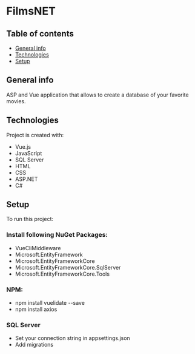 # FilmsNET

## Table of contents
* [General info](#general-info)
* [Technologies](#technologies)
* [Setup](#setup)

## General info
ASP and Vue application that allows to create a database of your favorite movies.
	
## Technologies
Project is created with:
* Vue.js
* JavaScript
* SQL Server
* HTML
* CSS
* ASP.NET
* C#
	
## Setup
To run this project:

### Install following NuGet Packages:
* VueCliMiddleware
* Microsoft.EntityFramework
* Microsoft.EntityFrameworkCore
* Microsoft.EntityFrameworkCore.SqlServer
* Microsoft.EntityFrameworkCore.Tools

### NPM:
* npm install vuelidate --save
* npm install axios

### SQL Server
* Set your connection string in appsettings.json
* Add migrations
